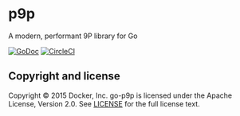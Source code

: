 # p9p
A modern, performant 9P library for Go

[![GoDoc](https://godoc.org/github.com/docker/go-p9p?status.svg)](https://godoc.org/github.com/docker/go-p9p)
[![CircleCI](https://circleci.com/gh/docker/go-p9p.svg?style=shield)](https://circleci.com/gh/docker/go-p9p)

## Copyright and license

Copyright © 2015 Docker, Inc. go-p9p is licensed under the Apache License,
Version 2.0. See [LICENSE](LICENSE) for the full license text.
